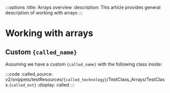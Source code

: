 :::options
:title: Arrays overview
:description: This article provides general description of working with arrays
:::

# Working with arrays

## Custom `{called_name}`

Assuming we have a custom `{called_name}` with the following class inside:

:::code 
:called_source: v2/snippets/testResources/`{called_technology}`/TestClass_Arrays/TestClass.`{called_ext}`
:display: called
:::
